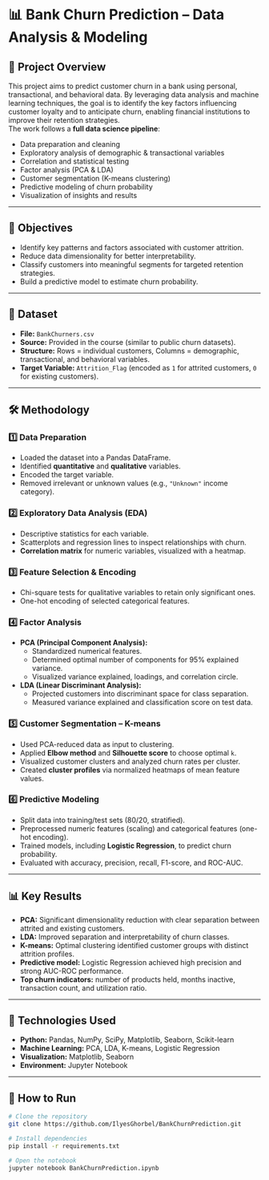# 📊 Bank Churn Prediction – Data Analysis & Modeling

## 📌 Project Overview
This project aims to predict customer churn in a bank using personal, transactional, and behavioral data. By leveraging data analysis and machine learning techniques, the goal is to identify the key factors influencing customer loyalty and to anticipate churn, enabling financial institutions to improve their retention strategies.  
The work follows a **full data science pipeline**:
- Data preparation and cleaning  
- Exploratory analysis of demographic & transactional variables  
- Correlation and statistical testing  
- Factor analysis (PCA & LDA)  
- Customer segmentation (K-means clustering)  
- Predictive modeling of churn probability  
- Visualization of insights and results  

---

## 🎯 Objectives
- Identify key patterns and factors associated with customer attrition.  
- Reduce data dimensionality for better interpretability.  
- Classify customers into meaningful segments for targeted retention strategies.  
- Build a predictive model to estimate churn probability.  

---

## 📂 Dataset
- **File:** `BankChurners.csv`  
- **Source:** Provided in the course (similar to public churn datasets).  
- **Structure:** Rows = individual customers, Columns = demographic, transactional, and behavioral variables.  
- **Target Variable:** `Attrition_Flag` (encoded as `1` for attrited customers, `0` for existing customers).  

---

## 🛠️ Methodology

### 1️⃣ Data Preparation
- Loaded the dataset into a Pandas DataFrame.  
- Identified **quantitative** and **qualitative** variables.  
- Encoded the target variable.  
- Removed irrelevant or unknown values (e.g., `"Unknown"` income category).  

### 2️⃣ Exploratory Data Analysis (EDA)
- Descriptive statistics for each variable.  
- Scatterplots and regression lines to inspect relationships with churn.  
- **Correlation matrix** for numeric variables, visualized with a heatmap.  

### 3️⃣ Feature Selection & Encoding
- Chi-square tests for qualitative variables to retain only significant ones.  
- One-hot encoding of selected categorical features.  

### 4️⃣ Factor Analysis
- **PCA (Principal Component Analysis):**
  - Standardized numerical features.  
  - Determined optimal number of components for 95% explained variance.  
  - Visualized variance explained, loadings, and correlation circle.  
- **LDA (Linear Discriminant Analysis):**
  - Projected customers into discriminant space for class separation.  
  - Measured variance explained and classification score on test data.  

### 5️⃣ Customer Segmentation – K-means
- Used PCA-reduced data as input to clustering.  
- Applied **Elbow method** and **Silhouette score** to choose optimal `k`.  
- Visualized customer clusters and analyzed churn rates per cluster.  
- Created **cluster profiles** via normalized heatmaps of mean feature values.  

### 6️⃣ Predictive Modeling
- Split data into training/test sets (80/20, stratified).  
- Preprocessed numeric features (scaling) and categorical features (one-hot encoding).  
- Trained models, including **Logistic Regression**, to predict churn probability.  
- Evaluated with accuracy, precision, recall, F1-score, and ROC-AUC.  

---

## 📊 Key Results
- **PCA:** Significant dimensionality reduction with clear separation between attrited and existing customers.  
- **LDA:** Improved separation and interpretability of churn classes.  
- **K-means:** Optimal clustering identified customer groups with distinct attrition profiles.  
- **Predictive model:** Logistic Regression achieved high precision and strong AUC-ROC performance.  
- **Top churn indicators:** number of products held, months inactive, transaction count, and utilization ratio.  

---

## 🚀 Technologies Used
- **Python:** Pandas, NumPy, SciPy, Matplotlib, Seaborn, Scikit-learn  
- **Machine Learning:** PCA, LDA, K-means, Logistic Regression  
- **Visualization:** Matplotlib, Seaborn  
- **Environment:** Jupyter Notebook  

---

## 📌 How to Run
```bash
# Clone the repository
git clone https://github.com/IlyesGhorbel/BankChurnPrediction.git

# Install dependencies
pip install -r requirements.txt

# Open the notebook
jupyter notebook BankChurnPrediction.ipynb
